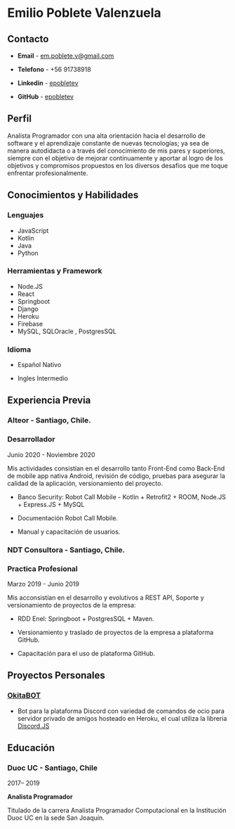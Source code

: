 # Emilio Poblete Valenzuela
## Contacto

- **Email**     - em.poblete.v@gmail.com

- **Telefono**  - +56 91738918

- **Linkedin**  - [epobletev](https://www.linkedin.com/in/epobletev/ "epobletev")

- **GitHub**    - [epobletev](https://github.com/epobletev "epobletev")

## Perfil
Analista Programador con una alta orientación hacia el desarrollo de software  y el aprendizaje constante de nuevas tecnologías; ya sea de manera autodidacta o a través del conocimiento de mis pares y superiores, siempre con el objetivo de mejorar continuamente y aportar al logro de los objetivos y compromisos propuestos en los diversos desafíos que me toque enfrentar profesionalmente.


## Conocimientos y Habilidades
### Lenguajes
   - JavaScript
   - Kotlin
   - Java
   - Python
### Herramientas y Framework
   - Node.JS
   - React
   - Springboot
   - Django
   - Heroku
   - Firebase
   - MySQL, SQLOracle , PostgresSQL
### Idioma
   - Español Nativo
   
   - Ingles Intermedio
## Experiencia Previa

### Alteor - Santiago, Chile.
  
### Desarrollador 
  
   Junio 2020 - Noviembre 2020
   
Mis actividades consistían en el desarrollo tanto Front-End como Back-End de mobile app nativa Android, revisión de código, pruebas para asegurar la calidad de la aplicación, versionamiento del proyecto.
	
- Banco Security: Robot Call Mobile - Kotlin + Retrofit2 + ROOM, Node.JS + Express.JS + MySQL
	
- Documentación Robot Call Mobile.
	
- Manual y capacitación de usuarios.

### NDT Consultora - Santiago, Chile.

### Practica Profesional
 
  Marzo 2019 - Junio 2019
  
Mis acconsistían en el desarrollo y  evolutivos a REST API, Soporte y versionamiento de proyectos de la empresa:

   - RDD Enel: Springboot + PostgresSQL + Maven.
   
   
   - Versionamiento y traslado de proyectos de la empresa a plataforma GitHub.
   
   - Capacitación para el uso de plataforma GitHub.

## Proyectos Personales

### [OkitaBOT](https://github.com/epobletev/OkitaBOT "OkitaBot")
  - Bot para la plataforma Discord con variedad de comandos de ocio para servidor privado de amigos hosteado en Heroku, el cual utiliza la libreria [Discord.JS](https://discord.js.org/#/) 


## Educación

### Duoc UC - Santiago, Chile
 2017– 2019
 
**Analista Programador**

Titulado de la carrera Analista Programador Computacional en la Institución Duoc UC en la sede San Joaquín.

